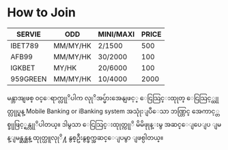 # How to Join



| SERVIE| ODD | MINI/MAXI |PRICE|
| -- | -- | -- | -- |
| IBET789 | MM/MY/HK | 2/1500 | 500 |
| AFB99 |MM/MY/HK| 30/2000 | 100 |
| IGKBET| MY/HK| 20/6000| 100 |
| 959GREEN|MM/MY/HK|10/4000|2000|


မန္ဘာအျဖစ္ ၀င္ေရာက္လုုိပါက လုုိအပ္မ်ားအေနျဖင့္ ေငြသြင္းထုုတ္ ေငြသြင့္ထုုတ္လုုပ္ရန္ Mobile Banking or iBanking system အသုုံးျပဳေသာ ဘဏ္တြင္ အေကာင့္တစ္ခုုဖြင့္ရန္လုုိပါတယ္။ ဒါမွသာ ေငြသြင္းထုုတ္ကုုိ မိမိဖုုန္းမွ အဆင္ေျပေျပ ျမန္ျမန္ဆန္ဆန္ ထုုတ္ယူလုုိ႔ နွစ္ဦးနွစ္ဖက္အဆင္ေျပမွာ ျဖစ္ပါတယ္။
